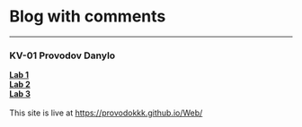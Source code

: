 # Blog with comments
---
### KV-01 Provodov Danylo

__[Lab 1](https://docs.google.com/document/d/1BpJHAPpdUer_ZPWHtnvlzgu3sap9pNK_pxFAGRPNm18/edit)__\
__[Lab 2](https://docs.google.com/document/d/1dleeQzRDR5RHITuPNM_QgjCDHSgeP56tMyCQYxrwFfc/edit)__\
__[Lab 3](https://github.com/provodokkk)__\
\
This site is live at https://provodokkk.github.io/Web/
